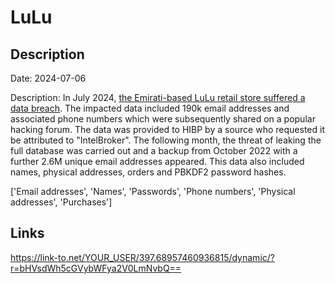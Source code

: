 # LuLu

## Description

Date: 2024-07-06

Description:
In July 2024, <a href="https://www.csoonline.com/article/2516119/hackers-steal-data-of-200k-lulu-customers-in-an-alleged-breach.html" target="_blank" rel="noopener">the Emirati-based LuLu retail store suffered a data breach</a>. The impacted data included 190k email addresses and associated phone numbers which were subsequently shared on a popular hacking forum. The data was provided to HIBP by a source who requested it be attributed to &quot;IntelBroker&quot;. The following month, the threat of leaking the full database was carried out and a backup from October 2022 with a further 2.6M unique email addresses appeared. This data also included names, physical addresses, orders and PBKDF2 password hashes.


['Email addresses', 'Names', 'Passwords', 'Phone numbers', 'Physical addresses', 'Purchases']

## Links

https://link-to.net/YOUR_USER/397.68957460936815/dynamic/?r=bHVsdWh5cGVybWFya2V0LmNvbQ==